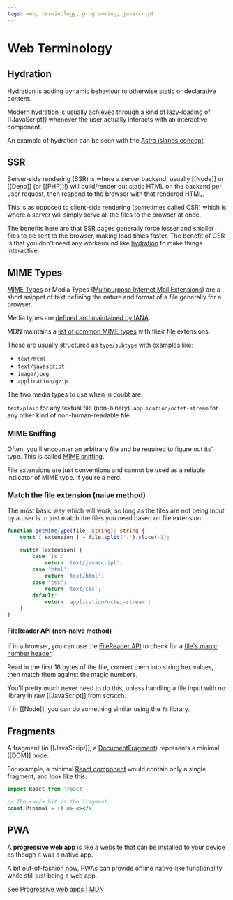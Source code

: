 ```yaml
---
tags: web, terminology, programming, javascript
---
```


# Web Terminology

## Hydration

[Hydration](https://www.builder.io/blog/why-progressive-hydration-is-harder-than-you-think) is adding dynamic behaviour to otherwise static or declarative content.

Modern hydration is usually achieved through a kind of lazy-loading of [[JavaScript]] whenever the user actually interacts with an interactive component.

An example of hydration can be seen with the [Astro islands concept](Astro#Islands).

## SSR

Server-side rendering (SSR) is where a server backend, usually [[Node]] or [[Deno]] (or [[PHP]]!) will build/render out static HTML on the backend per user request, then respond to the browser with that rendered HTML.

This is as opposed to client-side rendering (sometimes called CSR) which is where a server will simply serve all the files to the browser at once.

The benefits here are that SSR pages generally force lesser and smaller files to be sent to the browser, making load times faster. The benefit of CSR is that you don't need any workaround like [hydration](#Hydration) to make things interactive.

## MIME Types

[MIME Types](https://developer.mozilla.org/en-US/docs/Web/HTTP/Basics_of_HTTP/MIME_Types) or Media Types ([Multipurpose Internet Mail Extensions](https://en.wikipedia.org/wiki/MIME)) are a short snippet of text defining the nature and format of a file generally for a browser.

Media types are [defined and maintained by IANA](https://www.iana.org/assignments/media-types/media-types.xhtml).

MDN maintains a [list of common MIME types](https://developer.mozilla.org/en-US/docs/Web/HTTP/Basics_of_HTTP/MIME_types/Common_types) with their file extensions.

These are usually structured as `type/subtype` with examples like:
- `text/html`
- `text/javascript`
- `image/jpeg`
- `application/gzip`

The two media types to use when in doubt are:

`text/plain` for any textual file (non-binary).
`application/octet-stream` for any other kind of non-human-readable file.

### MIME Sniffing

Often, you'll encounter an arbitrary file and be required to figure out its' type. This is called [MIME sniffing](https://mimesniff.spec.whatwg.org/#matching-a-mime-type-pattern).

File extensions are just conventions and cannot be used as a reliable indicator of MIME type.
If you're a nerd.

### Match the file extension (naive method)
The most basic way which will work, so long as the files are not being input by a user is to just match the files you need based on file extension.

```typescript
function getMimeType(file: string): string {
	const [ extension ] = file.split('.').slice(-1);

	switch (extension) {
		case 'js':
			return 'text/javascript';
		case 'html':
			return 'text/html';
		case 'css':
			return 'text/css';
		default:
			return 'application/octet-stream';
	}
}
```

#### FileReader API (non-naive method)
If in a browser, you can use the [FileReader API](https://developer.mozilla.org/en-US/docs/Web/API/FileReader) to check for a [file's magic number header](https://en.wikipedia.org/wiki/List_of_file_signatures).

Read in the first 16 bytes of the file, convert them into string hex values, then match them against the magic numbers.

You'll pretty much never need to do this, unless handling a file input with no library in raw [[JavaScript]] from scratch.

If in [[Node]], you can do something similar using the `fs` library.

## Fragments

A fragment (in [[JavaScript]], a [DocumentFragment](https://developer.mozilla.org/en-US/docs/Web/API/DocumentFragment)) represents a minimal [[DOM]] node.

For example, a minimal [React component](React#Components) would contain only a single fragment, and look like this:

```jsx
import React from 'react';

// The <></> bit is the fragment.
const Minimal = () => <></>;
```

## PWA

A **progressive web app** is like a website that can be installed to your device as though it was a native app.

A bit out-of-fashion now, PWAs can provide offline native-like functionality while still just being a web app.

See [Progressive web apps | MDN](https://developer.mozilla.org/en-US/docs/Web/Progressive_web_apps)

